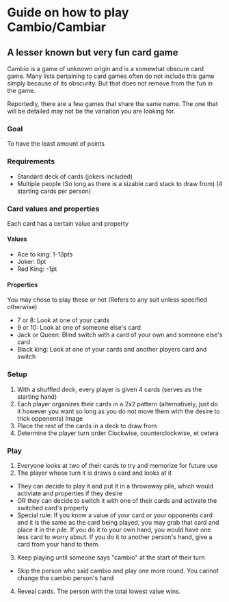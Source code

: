 # Guide on how to play Cambio/Cambiar
## A lesser known but very fun card game
Cambio is a game of unknown origin and is a somewhat obscure card game. Many lists pertaining to card games often do not include this game simply because of its obscurity. But that does not remove from the fun in the game.

Reportedly, there are a few games that share the same name. The one that will be detailed may not be the variation you are looking for.
### Goal
To have the least amount of points
### Requirements
- Standard deck of cards (jokers included)
- Multiple people (So long as there is a sizable card stack to draw from) (4 starting cards per person)
### Card values and properties
Each card has a certain value and property
#### Values
- Ace to king: 1-13pts
- Joker: 0pt
- Red King: -1pt
#### Properties
You may chose to play these or not
(Refers to any suit unless specified otherwise)
- 7 or 8: Look at one of your cards
- 9 or 10: Look at one of someone else's card
- Jack or Queen: Blind switch with a card of your own and someone else's card
- Black king: Look at one of your cards and another players card and switch
### Setup
1. With a shuffled deck, every player is given 4 cards (serves as the starting hand)
2. Each player organizes their cards in a 2x2 pattern (alternatively, just do it however you want so long as you do not move them with the desire to trick opponents)
   Image
3. Place the rest of the cards in a deck to draw from
4. Determine the player turn order
   Clockwise, counterclockwise, et cetera
### Play
1. Everyone looks at two of their cards to try and memorize for future use
2. The player whose turn it is draws a card and looks at it
- They can decide to play it and put it in a  throwaway pile, which would activiate and properties if they desire
- OR they can decide to switch it with one of their cards and activate the switched card's property
- Special rule: If you know a value of your card or your opponents card and it is the same as the card being played, you may grab that card and place it in the pile. If you do it to your own hand, you would have one less card to worry about. If you do it to another person's hand, give a card from your hand to them.
3. Keep playing until someone says "cambio" at the start of their turn
- Skip the person who said cambio and play one more round. You cannot change the cambio person's hand
4. Reveal cards. The person with the total lowest value wins.
